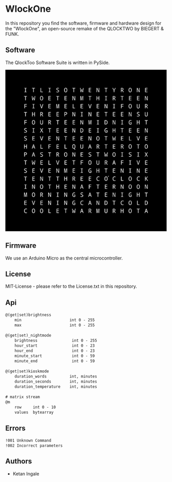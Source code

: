 WlockOne
========
In this repository you find the software, firmware and hardware design for the
"WlockOne", an open-source remake of the QLOCKTWO by BIEGERT & FUNK.

Software
--------
The QlockToo Software Suite is written in PySide.

<img src="faceplate/face_21jul_reference_image.png" alt="faceplate">

Firmware
--------
We use an Arduino Micro as the central microcontroller.

License
-------
MIT-License - please refer to the License.txt in this repository.

Api
---
    @(get|set)brightness
        min                     int 0 - 255
        max                     int 0 - 255

    @(get|set)_nightmode
        brightness               int 0 - 255
        hour_start               int 0 - 23
        hour_end                 int 0 - 23
        minute_start             int 0 - 59
        minute_end               int 0 - 59

    @(get|set)kioskmode
        duration_words          int, minutes
        duration_seconds        int, minutes
        duration_temperature    int, minutes

    # matrix stream
    @m
        row     int 0 - 10
        values  bytearray

Errors
------

    !001 Unknown Command
    !002 Incorrect parameters

Authors
-------
- Ketan Ingale
